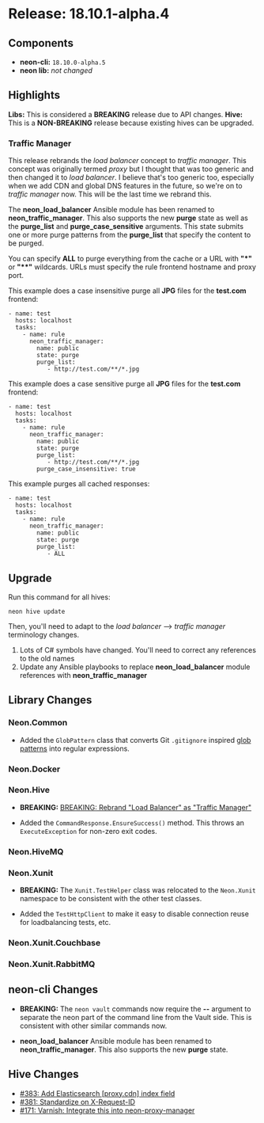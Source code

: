 # Release: 18.10.1-alpha.4

## Components

* **neon-cli:** `18.10.0-alpha.5`
* **neon lib:** *not changed*

## Highlights

**Libs:** This is considered a **BREAKING** release due to API changes.
**Hive:** This is a **NON-BREAKING** release because existing hives can be upgraded.

### Traffic Manager

This release rebrands the *load balancer* concept to *traffic manager*.  This concept was originally termed *proxy* but I thought that was too generic and then changed it to *load balancer*.  I believe that's too generic too, especially when we add CDN and global DNS features in the future, so we're on to *traffic manager* now.  This will be the last time we rebrand this.

The **neon_load_balancer** Ansible module has been renamed to **neon_traffic_manager**.  This also supports the new **purge** state as well as the **purge_list** and **purge_case_sensitive** arguments.  This state submits one or more purge patterns from the **purge_list** that specify the content to be purged.

You can specify **ALL** to purge everything from the cache or a URL with **"\*"** or **"\*\*"** wildcards.  URLs must specify the rule frontend hostname and proxy port.

This example does a case insensitive purge all **JPG** files for the **test.com** frontend:

```
- name: test
  hosts: localhost
  tasks:
    - name: rule
      neon_traffic_manager:
        name: public
        state: purge
        purge_list:
           - http://test.com/**/*.jpg
```

This example does a case sensitive purge all **JPG** files for the **test.com** frontend:

```
- name: test
  hosts: localhost
  tasks:
    - name: rule
      neon_traffic_manager:
        name: public
        state: purge
        purge_list:
           - http://test.com/**/*.jpg
        purge_case_insensitive: true
```

This example purges all cached responses:

```
- name: test
  hosts: localhost
  tasks:
    - name: rule
      neon_traffic_manager:
        name: public
        state: purge
        purge_list:
           - ALL
```

## Upgrade

Run this command for all hives:

```
neon hive update
```

Then, you'll need to adapt to the *load balancer* --> *traffic manager* terminology changes.

1. Lots of C# symbols have changed.  You'll need to correct any references to the old names
2. Update any Ansible playbooks to replace **neon_load_balancer** module references with **neon_traffic_manager**

## Library Changes

### Neon.Common

* Added the `GlobPattern` class that converts Git `.gitignore` inspired [glob patterns](https://git-scm.com/docs/gitignore) into regular expressions.

### Neon.Docker

### Neon.Hive

* **BREAKING:** [BREAKING: Rebrand "Load Balancer" as "Traffic Manager"](https://github.com/jefflill/NeonForge/issues/382)

* Added the `CommandResponse.EnsureSuccess()` method.  This throws an `ExecuteException` for non-zero exit codes.

### Neon.HiveMQ

### Neon.Xunit

* **BREAKING:** The `Xunit.TestHelper` class was relocated to the `Neon.Xunit` namespace to be consistent with the other test classes.

* Added the `TestHttpClient` to make it easy to disable connection reuse for loadbalancing tests, etc.

### Neon.Xunit.Couchbase

### Neon.Xunit.RabbitMQ

## neon-cli Changes

* **BREAKING:** The `neon vault` commands now require the **--** argument to separate the neon part of the command line from the Vault side.  This is consistent with other similar commands now.

* **neon_load_balancer** Ansible module has been renamed to **neon_traffic_manager**.  This also supports the new **purge** state.

## Hive Changes

* [#383: Add Elasticsearch [proxy.cdn] index field](https://github.com/jefflill/NeonForge/issues/383)
* [#381: Standardize on X-Request-ID](https://github.com/jefflill/NeonForge/issues/381)
* [#171: Varnish: Integrate this into neon-proxy-manager](https://github.com/jefflill/NeonForge/issues/171)
